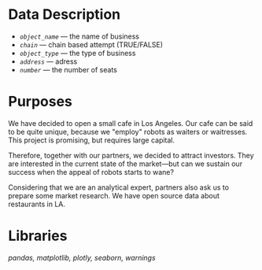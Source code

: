 # Data Description
    
* *`object_name`* — the name of business
* *`chain`* — chain based attempt (TRUE/FALSE)
* *`object_type`* — the type of business
* *`address`* — adress
* *`number`* — the number of seats

# Purposes
We have decided to open a small cafe in Los Angeles. Our cafe can be said to be quite unique, because we "employ" robots as waiters or waitresses. This project is promising, but requires large capital.

Therefore, together with our partners, we decided to attract investors. They are interested in the current state of the market—but can we sustain our success when the appeal of robots starts to wane?

Considering that we are an analytical expert, partners also ask us to prepare some market research. We have open source data about restaurants in LA.

# Libraries
*pandas, matplotlib, plotly, seaborn, warnings* 
